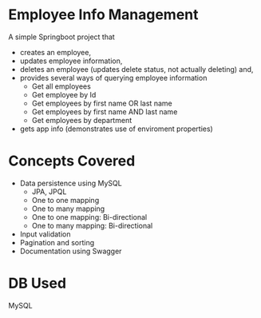 # Employee Info Management
A simple Springboot project that 
- creates an employee,
- updates employee information,
- deletes an employee (updates delete status, not actually deleting) and,
- provides several ways of querying employee information
  - Get all employees
  - Get employee by Id
  - Get employees by first name OR last name
  - Get employees by first name AND last name
  - Get employees by department
- gets app info (demonstrates use of enviroment properties)

# Concepts Covered
- Data persistence using MySQL
  - JPA, JPQL
  - One to one mapping
  - One to many mapping
  - One to one mapping: Bi-directional
  - One to many mapping: Bi-directional
- Input validation
- Pagination and sorting
- Documentation using Swagger

# DB Used
MySQL
